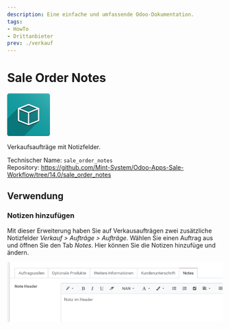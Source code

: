 ```yaml
---
description: Eine einfache und umfassende Odoo-Dokumentation.
tags:
- HowTo
- Drittanbieter
prev: ./verkauf
---
```

# Sale Order Notes
![icon_oms_box](assets/icon_oms_box.png)

Verkaufsaufträge mit Notizfelder.

Technischer Name: `sale_order_notes`\
Repository: <https://github.com/Mint-System/Odoo-Apps-Sale-Workflow/tree/14.0/sale_order_notes>

## Verwendung

### Notizen hinzufügen

Mit dieser Erweiterung haben Sie auf Verkausaufträgen zwei zusätzliche Notizfelder *Verkauf > Aufträge > Aufträge*. Wählen Sie einen Auftrag aus und öffnen Sie den Tab *Notes*. Hier können Sie die Notizen hinzufüge und ändern.

![Sale Order Notes Verkaufsauftrag Tab Notes](assets/Sale%20Order%20Notes%20Verkaufsauftrag%20Tab%20Notes.png)